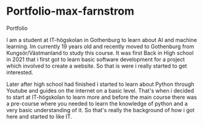 # Portfolio-max-farnstrom
Portfolio

I am a student at IT-högskolan in Gothenburg to learn about AI and machine learning. Im currently 19 years old and recently moved to Gothenburg from Kungsör/Västmanland to study this course. It was first Back in High school in 2021 that i first got to learn basic software development for a project which involved to create a website. So that is were i really started to get interested.

Later after high school had finished i started to learn about Python through Youtube and guides on the internet on a basic level. That's when i decided to start at IT-högskolan to learn more and before the main course there was a pre-course where you needed to learn the knowledge of python and a very basic understanding of it. So that's really the background of how i got here and started to like IT.
